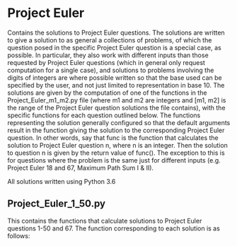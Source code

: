 <h1>Project Euler</h1>
Contains the solutions to Project Euler questions.
The solutions are written to give a solution to as general a collections of problems, of which the question posed in the specific Project Euler question is a special case, as possible. In particular, they also work with different inputs than those requested by Project Euler questions (which in general only request computation for a single case), and solutions to problems involving the digits of integers are where possible written so that the base used can be specified by the user, and not just limited to representation in base 10.
The solutions are given by the computation of one of the functions in the Project_Euler_m1_m2.py file (where m1 and m2 are integers and [m1, m2] is the range of the Project Euler question solutions the file contains), with the specific functions for each question outlined below. 
The functions representing the solution generally configured so that the default arguments result in the function giving the solution to the corresponding Project Euler question. In other words, say that func is the function that calculates the solution to Project Euler question n, where n is an integer. Then the solution to question n is given by the return value of func(). The exception to this is for questions where the problem is the same just for different inputs (e.g. Project Euler 18 and 67, Maximum Path Sum I & II).

All solutions written using Python 3.6

<h2>Project_Euler_1_50.py</h2>
This contains the functions that calculate solutions to Project Euler questions 1-50 and 67. The function corresponding to each solution is as follows:

